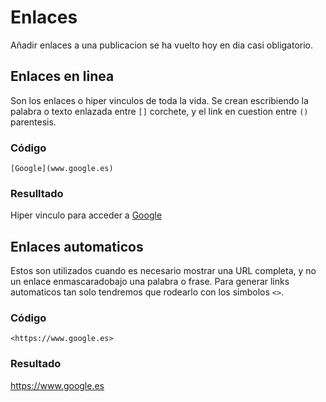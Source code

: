 # Enlaces
Añadir enlaces a una publicacion se ha vuelto hoy en dia casi obligatorio.
## Enlaces en linea
Son los enlaces o hiper vinculos de toda la vida. Se crean escribiendo la palabra o texto enlazada entre `[]` corchete, y el link en cuestion entre `()` parentesis.

### Código
```
[Google](www.google.es)
```

### Resulltado
Hiper vinculo para acceder a [Google](www.google.es)

## Enlaces automaticos
Estos son utilizados cuando es necesario mostrar una URL completa, y no un enlace enmascaradobajo una palabra o frase. Para generar links automaticos tan solo tendremos que rodearlo con los simbolos `<>`.

### Código
```
<https://www.google.es>
```

### Resultado
<https://www.google.es>
